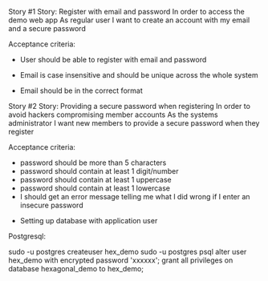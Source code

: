 Story #1
Story: Register with email and password
In order to access the demo web app
As regular user
I want to create an account with my email and a secure password

Acceptance criteria:
- User should be able to register with email and password

- Email is case insensitive and should be unique across the whole system

- Email should be in the correct format

Story #2
Story: Providing a secure password when registering
In order to avoid hackers compromising member accounts
As the systems administrator
I want new members to provide a secure password when they register

Acceptance criteria:
- password should be more than 5 characters
- password should contain at least 1 digit/number
- password should contain at least 1 uppercase
- password should contain at least 1 lowercase
- I should get an error message telling me what I
did wrong if I enter an insecure password

* Setting up database with application user

Postgresql:

sudo -u postgres createuser hex_demo
sudo -u postgres psql
alter user hex_demo with encrypted password 'xxxxxx';
grant all privileges on database hexagonal_demo to hex_demo;
